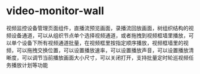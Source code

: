 # video-monitor-wall
视频监控设备管理页面组件，直播流预览画面，录播流回放画面，树组织结构的视频设备通道，可以从组织节点单个选择视频通道，或者拖拽到视频框墙里播放，可以单个设备下所有视频通道批量，在视频框里按指定顺序播放，视频框墙里的视频，可以拖拽交换位置，可以设置播放速率，可以设置播放声音，可以设置播放清晰度，可以调节当前播放画面大小尺寸，可以关闭打开，支持批量定时轮巡视频任务播放计划等功能
